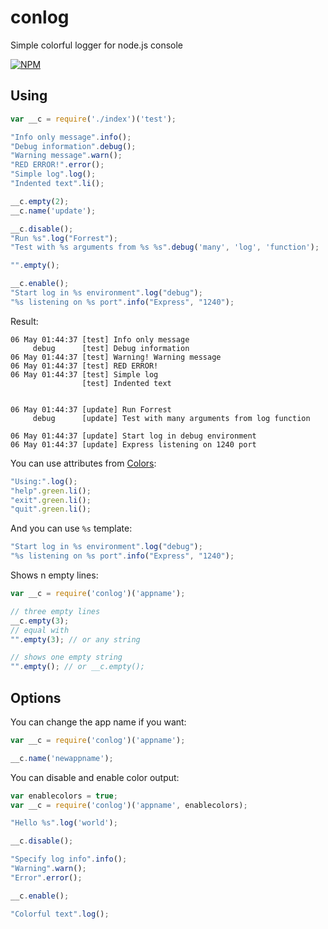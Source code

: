 # conlog
Simple colorful logger for node.js console

  [![NPM](https://nodei.co/npm/conlog.png?downloads=true&downloadRank=true&stars=true)](https://nodei.co/npm/conlog/)
  
## Using

```javascript
var __c = require('./index')('test');

"Info only message".info();
"Debug information".debug();
"Warning message".warn();
"RED ERROR!".error();
"Simple log".log();
"Indented text".li();

__c.empty(2);
__c.name('update');

__c.disable();
"Run %s".log("Forrest");
"Test with %s arguments from %s %s".debug('many', 'log', 'function');

"".empty();

__c.enable();
"Start log in %s environment".log("debug");
"%s listening on %s port".info("Express", "1240");


```

Result:
```
06 May 01:44:37 [test] Info only message
     debug      [test] Debug information
06 May 01:44:37 [test] Warning! Warning message
06 May 01:44:37 [test] RED ERROR!
06 May 01:44:37 [test] Simple log
                [test] Indented text


06 May 01:44:37 [update] Run Forrest
     debug      [update] Test with many arguments from log function

06 May 01:44:37 [update] Start log in debug environment
06 May 01:44:37 [update] Express listening on 1240 port
```

You can use attributes from [Colors](https://www.npmjs.com/package/colors):
```javascript
"Using:".log();
"help".green.li();
"exit".green.li();
"quit".green.li();
```

And you can use `%s` template:
```javascript
"Start log in %s environment".log("debug");
"%s listening on %s port".info("Express", "1240");
```

Shows n empty lines:
```javascript
var __c = require('conlog')('appname');

// three empty lines
__c.empty(3);
// equal with
"".empty(3); // or any string

// shows one empty string
"".empty(); // or __c.empty();

```

## Options

You can change the app name if you want:
```javascript
var __c = require('conlog')('appname');

__c.name('newappname');
```

You can disable and enable color output:
```javascript
var enablecolors = true;
var __c = require('conlog')('appname', enablecolors);

"Hello %s".log('world');

__c.disable();

"Specify log info".info();
"Warning".warn();
"Error".error();

__c.enable();

"Colorful text".log();
```


